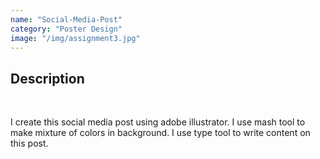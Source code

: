 ```yaml
---
name: "Social-Media-Post"
category: "Poster Design"
image: "/img/assignment3.jpg"
---
```


<h2 class='text-xl font-bold'>Description</h2>
<br>
<p>I create this social media post using adobe illustrator. I use mash tool to make mixture of colors in background. I use type tool to write content on this post.</p>